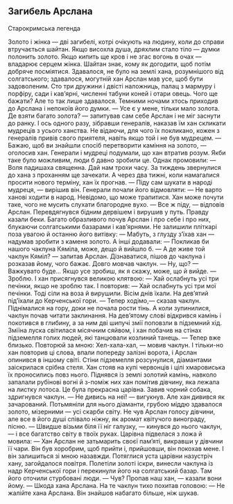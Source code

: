 ## Загибель Арслана

Старокримська легенда

Золото і жінка — дві загибелі, котрі очікують на людину, коли до справи втручається шайтан.
Якщо висохла душа, дряхлим стало тіло — думки полонить золото. Якщо кипить ще кров і не згас вогонь в очах — владарює серцем жінка. Шайтан знає, кому як догодити, щоб потім добряче посміятися.
Здавалося, не було на землі хана, розумнішого від солгатського; здавалося, могутній хан Арслан мав усе, щоб бути задоволеним. Сто три дружини і двісті наложниць, палац з мармуру і порфіру, сади і кав’ярні, численні табуни коней і отари овець. Чого ще бажати? Але то так лише здавалося.
Темними ночами хтось приходив до Арслана і непокоїв його думки.
— Усе є у мене, тільки мало золота. Де взяти багато золота? — запитував сам себе Арслан і не міг заснути до ранку.
І ось одного разу, зібравши генералів, наказав їм хан скликати мудреців з усього ханства. Не відаючи, для чого їх покликано, кожен з генералів привів свого приятеля, навіть якщо той і не був мудрецем.
— Бажаю, щоб ви знайшли спосіб перетворити каміння на золото, — оголосив хан.
Генерали і мудреці подумали, що хан втратив розум. Якби таке було можливим, люди б давно зробили це. Однак промовили:
— Воля падишаха священна. Дай нам трохи часу.
За тиждень звернулися до хана з проханням ще зачекати. А через два тижні, коли намагалися просити нового терміну, хан їх прогнав. — Піду сам шукати в народі мудреця, — вирішив він.
Генерали почали його відмовляти:
— Не варто ханові ходити в народ. Невідомо, що може трапитися. Хан може почути таке, чого не мусить слухати благородне вухо.
— Все ж піду, — відповів Арслан. Перевдягнувся бідним дервішем і вирушив у путь.
Правду казали беки. Багато образливого почув Арслан і про себе і про них, блукаючи солгатськими базарами і кав’ярнями. Не залишили пліткарі поза увагою й останню його витівку:
— Мабуть, з глузду з’їхав хан — надумав зробити з каменя золото.
А інші додавали:
— Покликав би нашого чаклуна Кяміла, може, дещо й вийшло б.
— А де живе той чаклун Кяміл? — запитав Арслан.
Дізнаватися, пішов до чаклуна і розказав йому, чого бажає.
Довго мовчав чаклун.
— Ну, що?
— Важкувато буде... Якщо усе зробиш, як я скажу, може, що й вийде.
— Зроблю.
І хан присягнувся великою клятвою:
— Хай ослабнуть усі три печінки, якщо не зроблю так.
І повторив:
— Хай ослабнуть усі три мої печінки.
Тоді сіли на воза й вирушили. Вісім днів їхали. На дев’ятий під’їхали до Керченської гори.
— Тепер ходімо,— сказав чаклун.
Піднімалися на гору, доки не почала рости тінь. А коли зупинилися, чаклун почав читати заклинання. На дев’ятому слові відкрився камінь і покотився в глибину, а за ним дві шипучі змії поповзли в підземний хід. Зміїна луска світилася місячним сяйвом, і хан побачив на стінах підземелля голих людей, які танцювали козлиний танець.
— Тепер вже близько. Повторюй за мною: Хел-хала-хал, — мовив чаклун.
І тільки-но хан повторив ці слова, впали попереду залізні ворота, і Арслан опинився в іншому світі.
Стіни підземелля розсунулися, діамантами заіскрилася срібна стеля. Хан стояв на купі червонців і цілі хмаровиська їх проносились повз нього.
Піднявся із землі золотий камінь, навколо запалали рубінові вогні й з-поміж них хан помітив дівчину, яка лежала на листку лотоса. Це була прекрасна царівна.
Завив чорний собака, здригнувся чаклун.
— Не дивись на неї! — вигукнув.
Але хан дивився як зачарований. Потьмяніли для нього діаманти, грубою міддю здавалося золото, мізерними — усі скарби світу.
Не чув Арслан голосу дівчини, але все в його душі співало ніжну, як аромат квітучого винограду, пісню.
— Швидше візьми біля її ніг галузку, — кинувся до нього чаклун, — і все багатство світу в твоїх руках.
Царівна підвелася з ложа й мовила:
— Хан Арслан не затьмарить своєї пам’яті, викравши у дівчини її чари. Він був хоробрим, щоб прийти і, прийшовши, він покохав мене. І він залишиться зі мною назавжди.
Потяглися уста царівни назустріч хану, загойдалося повітря. Полетіли золоті іскри, винесли чаклуна із надр Керченської гори і перекинули його на солгатський базар. Там його оточили стурбовані люди.
— Чув? Пропав наш хан, — казали вони йому. — Шкода хана Арслана.
На те чаклун тихо похитав головою:
— Не жалійте хана Арслана. Він знайшов набагато більше, ніж шукав.
